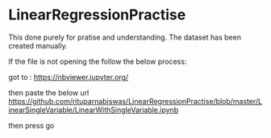 # LinearRegressionPractise

This done purely for pratise and understanding. The dataset has been created manually.

If the file is not opening the follow the below process:

got to : https://nbviewer.jupyter.org/

then paste the below url
https://github.com/rituparnabiswas/LinearRegressionPractise/blob/master/LinearSingleVariable/LinearWithSingleVariable.ipynb

then press go
